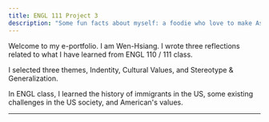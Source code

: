 ```yaml
---
title: ENGL 111 Project 3
description: "Some fun facts about myself: a foodie who love to make Asian food. a big fan of boba tea. Daydreaming about driving Tesla Model 3." 
---
```


Welcome to my e-portfolio. I am Wen-Hsiang. I wrote three reflections related to what I have learned from ENGL 110 / 111 class.

I selected three themes, Indentity, Cultural Values, and Stereotype & Generalization.

In ENGL class, I learned the history of immigrants in the US, some existing challenges in the US society, and American's values.


------